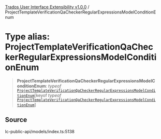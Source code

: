 [Trados User Interface Extensibility v1.0.0](../wiki/globals) / ProjectTemplateVerificationQaCheckerRegularExpressionsModelConditionEnum

# Type alias: ProjectTemplateVerificationQaCheckerRegularExpressionsModelConditionEnum

> **ProjectTemplateVerificationQaCheckerRegularExpressionsModelConditionEnum**: *typeof* [`ProjectTemplateVerificationQaCheckerRegularExpressionsModelConditionEnum`](../wiki/Variable.ProjectTemplateVerificationQaCheckerRegularExpressionsModelConditionEnum)\[keyof *typeof* [`ProjectTemplateVerificationQaCheckerRegularExpressionsModelConditionEnum`](../wiki/Variable.ProjectTemplateVerificationQaCheckerRegularExpressionsModelConditionEnum)\]

## Source

lc-public-api/models/index.ts:5138

